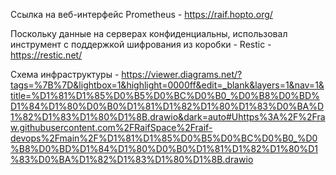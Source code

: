 Ссылка на веб-интерфейс Prometheus - https://raif.hopto.org/

Поскольку данные на серверах конфиденциальны, использовал инструмент с поддержкой шифрования из коробки - Restic - https://restic.net/

Схема инфраструктуры - [https://viewer.diagrams.net/?tags=%7B%7D&lightbox=1&highlight=0000ff&edit=_blank&layers=1&nav=1&title=%D1%81%D1%85%D0%B5%D0%BC%D0%B0_%D0%B8%D0%BD%D1%84%D1%80%D0%B0%D1%81%D1%82%D1%80%D1%83%D0%BA%D1%82%D1%83%D1%80%D1%8B.drawio&dark=auto#Uhttps%3A%2F%2Fraw.githubusercontent.com%2FRaifSpace%2Fraif-devops%2Fmain%2F%D1%81%D1%85%D0%B5%D0%BC%D0%B0_%D0%B8%D0%BD%D1%84%D1%80%D0%B0%D1%81%D1%82%D1%80%D1%83%D0%BA%D1%82%D1%83%D1%80%D1%8B.drawio
](https://viewer.diagrams.net/?tags=%7B%7D&lightbox=1&target=blank&highlight=0000ff&edit=_blank&layers=1&nav=1&title=%D1%81%D1%85%D0%B5%D0%BC%D0%B0_%D0%B8%D0%BD%D1%84%D1%80%D0%B0%D1%81%D1%82%D1%80%D1%83%D0%BA%D1%82%D1%83%D1%80%D1%8B.drawio&dark=auto#Uhttps%3A%2F%2Fraw.githubusercontent.com%2FRaifSpace%2Fraif-devops%2Fmain%2F%D1%81%D1%85%D0%B5%D0%BC%D0%B0_%D0%B8%D0%BD%D1%84%D1%80%D0%B0%D1%81%D1%82%D1%80%D1%83%D0%BA%D1%82%D1%83%D1%80%D1%8B.drawio)
